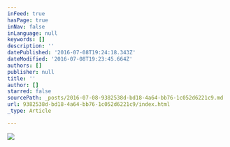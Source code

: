 ```yaml
---
inFeed: true
hasPage: true
inNav: false
inLanguage: null
keywords: []
description: ''
datePublished: '2016-07-08T19:24:18.343Z'
dateModified: '2016-07-08T19:23:45.664Z'
authors: []
publisher: null
title: ''
author: []
starred: false
sourcePath: _posts/2016-07-08-9382538d-bd18-4a64-bb76-1c052d6221c9.md
url: 9382538d-bd18-4a64-bb76-1c052d6221c9/index.html
_type: Article

---
```

![](https://the-grid-user-content.s3-us-west-2.amazonaws.com/cf221856-63cf-4fe8-925a-8683ec86492e.jpg)